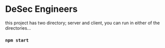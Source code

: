 # DeSec Engineers

this project has two directory; server and client, you can run in either of the directories...

### `npm start`
